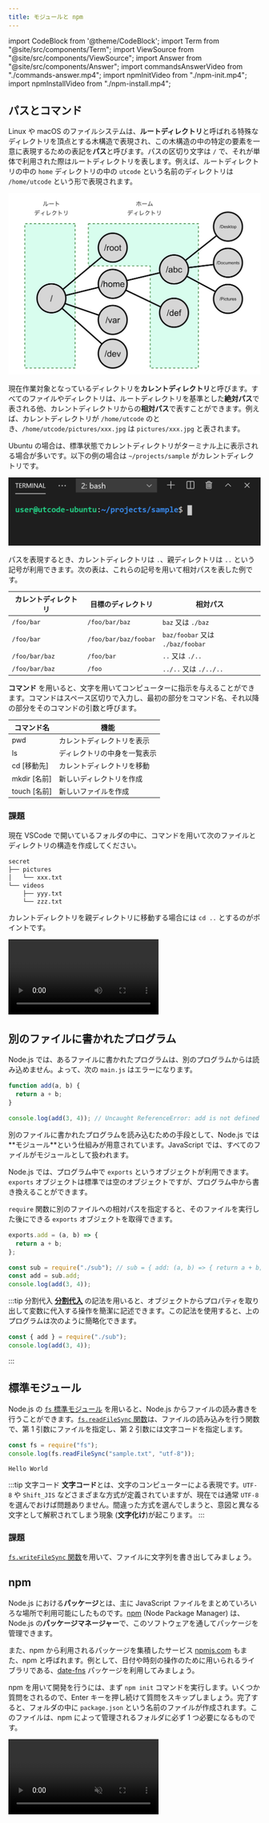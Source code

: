 ```yaml
---
title: モジュールと npm
---
```


import CodeBlock from '@theme/CodeBlock';
import Term from "@site/src/components/Term";
import ViewSource from "@site/src/components/ViewSource";
import Answer from "@site/src/components/Answer";
import commandsAnswerVideo from "./commands-answer.mp4";
import npmInitVideo from "./npm-init.mp4";
import npmInstallVideo from "./npm-install.mp4";

## パスとコマンド

Linux や macOS のファイルシステムは、**ルートディレクトリ**と呼ばれる特殊なディレクトリを頂点とする木構造で表現され、この木構造の中の特定の要素を一意に表現するための表記を**パス**と呼びます。パスの区切り文字は `/` で、それが単体で利用された際はルートディレクトリを表します。例えば、ルートディレクトリの中の `home` ディレクトリの中の `utcode` という名前のディレクトリは `/home/utcode` という形で表現されます。

![Linux のファイルシステム](./linux-file-system.png)

現在作業対象となっているディレクトリを**カレントディレクトリ**と呼びます。すべてのファイルやディレクトリは、ルートディレクトリを基準とした**絶対パス**で表される他、カレントディレクトリからの**相対パス**で表すことができます。例えば、カレントディレクトリが `/home/utcode` のとき、`/home/utcode/pictures/xxx.jpg` は `pictures/xxx.jpg` と表されます。

Ubuntu の場合は、標準状態でカレントディレクトリがターミナル上に表示される場合が多いです。以下の例の場合は `~/projects/sample` がカレントディレクトリです。

![カレントディレクトリの確認](./check-current-directory.png)

パスを表現するとき、カレントディレクトリは `.`、親ディレクトリは `..` という記号が利用できます。次の表は、これらの記号を用いて相対パスを表した例です。

| カレントディレクトリ | 目標のディレクトリ    | 相対パス                         |
| -------------------- | --------------------- | -------------------------------- |
| `/foo/bar`           | `/foo/bar/baz`        | `baz` 又は `./baz`               |
| `/foo/bar`           | `/foo/bar/baz/foobar` | `baz/foobar` 又は `./baz/foobar` |
| `/foo/bar/baz`       | `/foo/bar`            | `..` 又は `./..`                 |
| `/foo/bar/baz`       | `/foo`                | `../..` 又は `./../..`           |

**コマンド** を用いると、文字を用いてコンピューターに指示を与えることができます。コマンドはスペース区切りで入力し、最初の部分をコマンド名、それ以降の部分をそのコマンドの引数と呼びます。

| コマンド名   | 機能                         |
| ------------ | ---------------------------- |
| pwd          | カレントディレクトリを表示   |
| ls           | ディレクトリの中身を一覧表示 |
| cd [移動先]  | カレントディレクトリを移動   |
| mkdir [名前] | 新しいディレクトリを作成     |
| touch [名前] | 新しいファイルを作成         |

### 課題

現在 VSCode で開いているフォルダの中に、コマンドを用いて次のファイルとディレクトリの構造を作成してください。

```plain
secret
├── pictures
│   └── xxx.txt
└── videos
    ├── yyy.txt
    └── zzz.txt
```

<Answer>

カレントディレクトリを親ディレクトリに移動する場合には `cd ..` とするのがポイントです。

<video src={commandsAnswerVideo} controls />

</Answer>

## 別のファイルに書かれたプログラム

Node.js では、あるファイルに書かれたプログラムは、別のプログラムからは読み込めません。よって、次の `main.js` はエラーになります。

```javascript title=sub.js
function add(a, b) {
  return a + b;
}
```

```javascript title=main.js
console.log(add(3, 4)); // Uncaught ReferenceError: add is not defined
```

別のファイルに書かれたプログラムを読み込むための手段として、Node.js では**<Term type="javascriptModule">モジュール</Term>**という仕組みが用意されています。JavaScript では、すべてのファイルが<Term type="javascriptModule">モジュール</Term>として扱われます。

Node.js では、プログラム中で `exports` というオブジェクトが利用できます。`exports` オブジェクトは標準では空のオブジェクトですが、プログラム中から書き換えることができます。

`require` 関数に別のファイルへの相対パスを指定すると、そのファイルを実行した後にできる `exports` オブジェクトを取得できます。

```javascript title=sub.js
exports.add = (a, b) => {
  return a + b;
};
```

```javascript title=main.js
const sub = require("./sub"); // sub = { add: (a, b) => { return a + b; } }
const add = sub.add;
console.log(add(3, 4));
```

:::tip 分割代入
[**分割代入**](https://developer.mozilla.org/ja/docs/Web/JavaScript/Reference/Operators/Destructuring_assignment) の記法を用いると、オブジェクトからプロパティを取り出して変数に代入する操作を簡潔に記述できます。この記法を使用すると、上のプログラムは次のように簡略化できます。

```javascript title=main.js
const { add } = require("./sub");
console.log(add(3, 4));
```
:::

## 標準<Term type="javascriptModule">モジュール</Term>

Node.js の [`fs` 標準モジュール](https://nodejs.org/api/fs.html) を用いると、Node.js からファイルの読み書きを行うことができます。[`fs.readFileSync` 関数](https://nodejs.org/api/fs.html#fsreadfilesyncpath-options)は、ファイルの読み込みを行う関数で、第 1 引数にファイルを指定し、第 2 引数には文字コードを指定します。

```javascript title=main.js
const fs = require("fs");
console.log(fs.readFileSync("sample.txt", "utf-8"));
```

```plain title=sample.txt
Hello World
```

:::tip 文字コード
**文字コード**とは、文字のコンピューターによる表現です。`UTF-8` や `Shift_JIS` などさまざまな方式が定義されていますが、現在では通常 `UTF-8` を選んでおけば問題ありません。間違った方式を選んでしまうと、意図と異なる文字として解釈されてしまう現象 (**文字化け**)が起こります。
:::

### 課題

[`fs.writeFileSync` 関数](https://nodejs.org/api/fs.html#fswritefilesyncfile-data-options)を用いて、ファイルに文字列を書き出してみましょう。

<ViewSource path="/docs/3-web-servers/03-module/_samples/fs-writeFileSync" noCodeSandbox />

## npm

Node.js における**パッケージ**とは、主に JavaScript ファイルをまとめていろいろな場所で利用可能にしたものです。[npm](https://docs.npmjs.com/about-npm) (Node Package Manager) は、Node.js の**パッケージマネージャー**で、このソフトウェアを通してパッケージを管理できます。

また、npm から利用されるパッケージを集積したサービス [npmjs.com](https://www.npmjs.com/) もまた、npm と呼ばれます。例として、日付や時刻の操作のために用いられる<Term type="library">ライブラリ</Term>である、[date-fns](https://www.npmjs.com/package/date-fns) パッケージを利用してみましょう。

npm を用いて開発を行うには、まず `npm init` コマンドを実行します。いくつか質問をされるので、Enter キーを押し続けて質問をスキップしましょう。完了すると、フォルダの中に `package.json` という名前のファイルが作成されます。このファイルは、npm によって管理されるフォルダに必ず 1 つ必要になるものです。

<video src={npmInitVideo} controls muted autoPlay loop />

続いて、npm のパッケージをインストールします。`npm install` に続けて、インストールしたいパッケージの名前を入力します。

```shell
npm install date-fns
```

これにより、フォルダの中に `package-lock.json` ファイルと、`node_modules` フォルダが作成され、内部にパッケージ本体がダウンロードされます。

<video src={npmInstallVideo} controls muted autoPlay loop />

:::tip JSON
npm によって作成された `package.json` とは何者でしょうか。拡張子が `.json` のファイルには、**JSON** が記述されています。JSON は、 JavaScript Object Notation の略で、複雑なデータ構造を単一の文字列として表現する際に、JavaScript オブジェクトに似た記法を用いるための仕様です。JavaScript との相性が非常に良いだけでなく、文法が単純で明快であることから、JavaScript を用いないプロジェクトでも頻繁に用いられます。

JSON は、JavaScript のオブジェクト記法よりも制限が厳しくなっています。例えば、

```js
{
  name: "田中",
  age: 18,
}
```

は、JavaScript の文法では有効ですが、JSON としては誤りです。JSON には、

- キーには必ずダブルクォーテーションをつける
- 最後のプロパティの後にはコンマをつけてはならない

という制約があります。このため、上のオブジェクトを JSON で記述するためには、

```json
{
  "name": "田中",
  "age": 18
}
```

のようにしなければなりません。
:::

## npm のパッケージを Node.js から利用する

npm でダウンロードしたパッケージは、<Term type="javascriptModule">モジュール</Term>として `require` 関数に指定できます。

```javascript
const dateFns = require("date-fns");
const { format } = dateFns;
console.log(format(new Date(), "yyyy年MM月dd日"));
```

![date-fns パッケージの利用](./use-package.png)

## 課題

1. サンプルコードの dateFns 変数の中身をデバッガで観察してみましょう。
2. [`mathjs` パッケージ](https://www.npmjs.com/package/mathjs)は、JavaScript で複雑な計算を行うためのライブラリです。このライブラリを用いて、$\log(x)$ を $x$ について微分した式を求めてください。

<ViewSource path="/docs/3-web-servers/03-module/_samples/math-js" noCodeSandbox />
